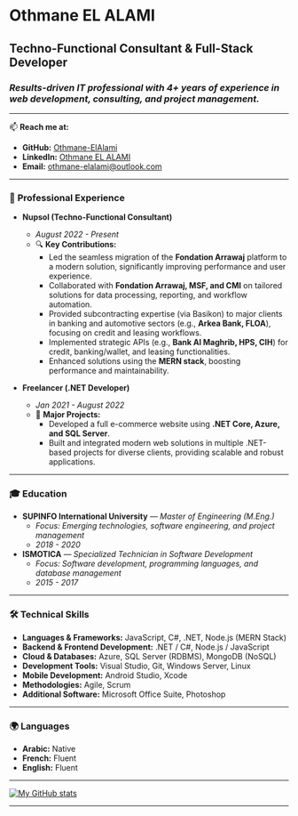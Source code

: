 # **Othmane EL ALAMI**

## **Techno-Functional Consultant & Full-Stack Developer**

### _Results-driven IT professional with 4+ years of experience in web development, consulting, and project management._

---

📫 **Reach me at:**

- **GitHub:** [Othmane-ElAlami](https://github.com/Othmane-ElAlami)
- **LinkedIn:** [Othmane EL ALAMI](https://www.linkedin.com/in/Othmane-ElAlami)
- **Email:** [othmane-elalami@outlook.com](mailto:othmane-elalami@outlook.com)

---

### 💼 **Professional Experience**

- **Nupsol (Techno-Functional Consultant)**
  - _August 2022 - Present_
  - 🔍 **Key Contributions:**
    - Led the seamless migration of the **Fondation Arrawaj** platform to a modern solution, significantly improving performance and user experience.
    - Collaborated with **Fondation Arrawaj, MSF, and CMI** on tailored solutions for data processing, reporting, and workflow automation.
    - Provided subcontracting expertise (via Basikon) to major clients in banking and automotive sectors (e.g., **Arkea Bank, FLOA**), focusing on credit and leasing workflows.
    - Implemented strategic APIs (e.g., **Bank Al Maghrib, HPS, CIH**) for credit, banking/wallet, and leasing functionalities.
    - Enhanced solutions using the **MERN stack**, boosting performance and maintainability.

- **Freelancer (.NET Developer)**
  - _Jan 2021 - August 2022_
  - 🛒 **Major Projects:**
    - Developed a full e-commerce website using **.NET Core, Azure, and SQL Server**.
    - Built and integrated modern web solutions in multiple .NET-based projects for diverse clients, providing scalable and robust applications.

---

### 🎓 **Education**

- **SUPINFO International University** — _Master of Engineering (M.Eng.)_
  - _Focus: Emerging technologies, software engineering, and project management_
  - _2018 - 2020_
- **ISMOTICA** — _Specialized Technician in Software Development_
  - _Focus: Software development, programming languages, and database management_
  - _2015 - 2017_

---

### 🛠️  **Technical Skills**

- **Languages & Frameworks:** JavaScript, C#, .NET, Node.js (MERN Stack)
- **Backend & Frontend Development:** .NET / C#, Node.js / JavaScript
- **Cloud & Databases:** Azure, SQL Server (RDBMS), MongoDB (NoSQL)
- **Development Tools:** Visual Studio, Git, Windows Server, Linux
- **Mobile Development:** Android Studio, Xcode
- **Methodologies:** Agile, Scrum
- **Additional Software:** Microsoft Office Suite, Photoshop

---

### 🌍 **Languages**

- **Arabic:** Native
- **French:** Fluent
- **English:** Fluent

---

[![My GitHub stats](https://github-readme-stats-othmane-elalami.vercel.app/api?username=Othmane-ElAlami&count_private=true&hide=stars&show_icons=true&theme=transparent)](https://github.com/Othmane-ElAlami/github-readme-stats)

---

